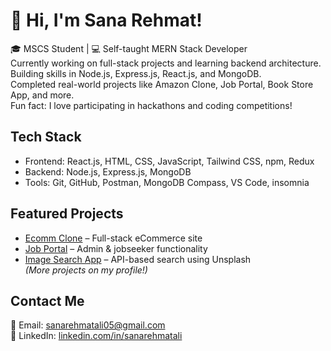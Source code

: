 # 👋 Hi, I'm Sana Rehmat!

🎓 MSCS Student | 💻 Self-taught MERN Stack Developer  
Currently working on full-stack projects and learning backend architecture.  
Building skills in Node.js, Express.js, React.js, and MongoDB.  
Completed real-world projects like Amazon Clone, Job Portal, Book Store App, and more.  
Fun fact: I love participating in hackathons and coding competitions!

## Tech Stack
- Frontend: React.js, HTML, CSS, JavaScript, Tailwind CSS, npm, Redux
- Backend: Node.js, Express.js, MongoDB  
- Tools: Git, GitHub, Postman, MongoDB Compass, VS Code, insomnia

## Featured Projects
- [Ecomm Clone](https://github.com/SanaRehmat7) – Full-stack eCommerce site  
- [Job Portal](https://github.com/SanaRehmat7) – Admin & jobseeker functionality  
- [Image Search App](https://github.com/SanaRehmat7) – API-based search using Unsplash  
*(More projects on my profile!)*

## Contact Me
📧 Email: sanarehmatali05@gmail.com  
🔗 LinkedIn: [linkedin.com/in/sanarehmatali](https://linkedin.com/in/sanarehmatali)

